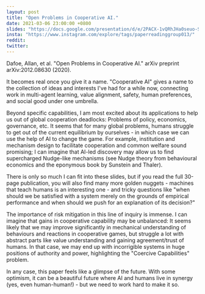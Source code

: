 ```yaml
---
layout: post
title: "Open Problems in Cooperative AI."
date: 2021-03-06 23:00:00 +0800
slides: "https://docs.google.com/presentation/d/e/2PACX-1vQRhJHa0seuo-Sl345TuIt54TrvbEpwNewfFhHYoQHC6lBAFFfNdH-Vn7gM8wua82Vxg2Gr6pyWMme0/"
insta: "https://www.instagram.com/explore/tags/paperreadinggroup013/"
reddit: 
twitter: 
---
```


Dafoe, Allan, et al. "Open Problems in Cooperative AI." arXiv preprint arXiv:2012.08630 (2020).

It becomes real once you give it a name. "Cooperative AI" gives a name to the collection of ideas and interests I've had for a while now, connecting work in multi-agent learning, value alignment, safety, human preferences, and social good under one umbrella.

Beyond specific capabilities, I am most excited about its applications to help us out of global cooperation deadlocks: Problems of policy, economics, governance, etc. It seems that for many global problems, humans struggle to get out of the current equilibrium by ourselves - in which case we can use the help of AI to change the game. For example, institution and mechanism design to facilitate cooperation and common welfare sound promising; I can imagine that AI-led discovery may allow us to find supercharged Nudge-like mechanisms (see Nudge theory from behavioural economics and the eponymous book by Sunstein and Thaler).

There is only so much I can fit into these slides, but if you read the full 30-page publication, you will also find many more golden nuggets - machines that teach humans is an interesting one - and tricky questions like "when should we be satisfied with a system merely on the grounds of empirical performance and when should we push for an explanation of its decision?"

The importance of risk mitigation in this line of inquiry is immense. I can imagine that gains in cooperative capability may be unbalanced: It seems likely that we may improve significantly in mechanical understanding of behaviours and reactions in cooperative games, but struggle a lot with abstract parts like value understanding and gaining agreement/trust of humans. In that case, we may end up with incorrigible systems in huge positions of authority and power, highlighting the "Coercive Capabilities" problem.

In any case, this paper feels like a glimpse of the future. With some optimism, it can be a beautiful future where AI and humans live in synergy (yes, even human-human!) - but we need to work hard to make it so.